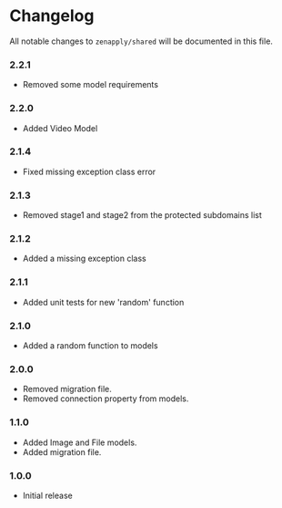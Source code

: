 # Changelog

All notable changes to `zenapply/shared` will be documented in this file.

### 2.2.1
- Removed some model requirements

### 2.2.0
- Added Video Model

### 2.1.4
- Fixed missing exception class error

### 2.1.3
- Removed stage1 and stage2 from the protected subdomains list

### 2.1.2
- Added a missing exception class

### 2.1.1
- Added unit tests for new 'random' function

### 2.1.0
- Added a random function to models

### 2.0.0
- Removed migration file.
- Removed connection property from models.

### 1.1.0
- Added Image and File models.
- Added migration file.

### 1.0.0
- Initial release
